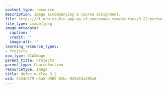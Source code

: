 ```yaml
---
content_type: resource
description: Image accompanying a course assignment.
file: https://ol-ocw-studio-app-qa.s3.amazonaws.com/courses/3-22-mechanical-behavior-of-materials-spring-2008/2434e379d3a5d98962bc9d9d2da286a8_defec_nuclea_3_2.jpg
file_type: image/jpeg
image_metadata:
  caption: ''
  credit: ''
  image-alt: ''
learning_resource_types:
- Projects
ocw_type: OCWImage
parent_title: Projects
parent_type: CourseSection
resourcetype: Image
title: defec_nuclea_3_2
uid: 2434e379-d3a5-d989-62bc-9d9d2da286a8
---
```

